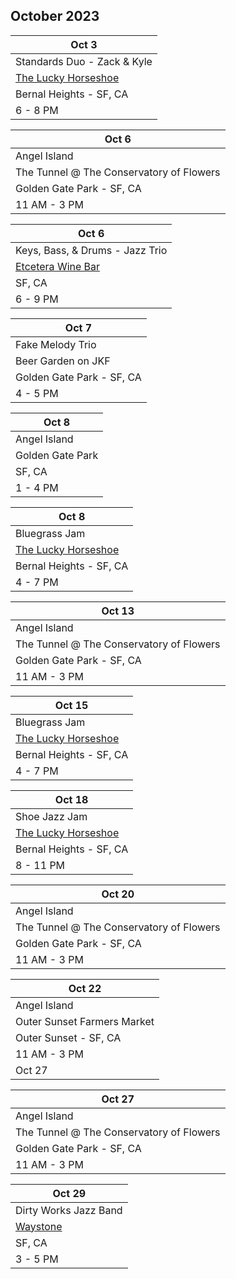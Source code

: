 ## October 2023

| Oct 3
|-
| Standards Duo - Zack & Kyle
| <a href="https://www.theluckyhorseshoebar.com/" target="Shoe">The Lucky Horseshoe</a>
| Bernal Heights - SF, CA
| 6 - 8 PM

| Oct 6
|-
| Angel Island
| The Tunnel @ The Conservatory of Flowers
| Golden Gate Park - SF, CA
| 11 AM - 3 PM


| Oct 6
|-
| Keys, Bass, & Drums - Jazz Trio
| <a href="https://etceterawinebar.com" target="etc">Etcetera Wine Bar</a>
| SF, CA
| 6 - 9 PM

| Oct 7
|-
| Fake Melody Trio
| Beer Garden on JKF
| Golden Gate Park - SF, CA
| 4 - 5 PM

| Oct 8
|-
| Angel Island
| Golden Gate Park
| SF, CA
| 1 - 4 PM

| Oct 8
|-
| Bluegrass Jam
| <a href="https://www.theluckyhorseshoebar.com/" target="Shoe">The Lucky Horseshoe</a>
| Bernal Heights - SF, CA
| 4 - 7 PM

| Oct 13
|-
| Angel Island
| The Tunnel @ The Conservatory of Flowers
| Golden Gate Park - SF, CA
| 11 AM - 3 PM

| Oct 15
|-
| Bluegrass Jam
| <a href="https://www.theluckyhorseshoebar.com/" target="Shoe">The Lucky Horseshoe</a>
| Bernal Heights - SF, CA
| 4 - 7 PM

| Oct 18
|-
| Shoe Jazz Jam
| <a href="https://www.theluckyhorseshoebar.com/" target="Shoe">The Lucky Horseshoe</a>
| Bernal Heights - SF, CA
| 8 - 11 PM

| Oct 20
|-
| Angel Island
| The Tunnel @ The Conservatory of Flowers
| Golden Gate Park - SF, CA
| 11 AM - 3 PM

| Oct 22
|-
| Angel Island
| Outer Sunset Farmers Market
| Outer Sunset - SF, CA
| 11 AM - 3 PM
| Oct 27

| Oct 27
|-
| Angel Island
| The Tunnel @ The Conservatory of Flowers
| Golden Gate Park - SF, CA
| 11 AM - 3 PM

| Oct 29
|-
| Dirty Works Jazz Band
| <a href="https://www.waystonesf.com" target="new">Waystone</a>
| SF, CA
| 3 - 5 PM
